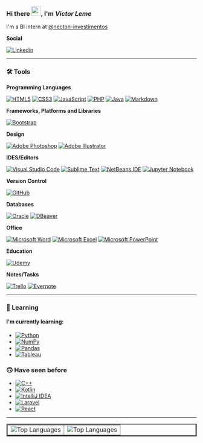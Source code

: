 ### Hi there <img src="https://github.com/souvikguria98/souvikguria98/blob/master/Hi.gif" width="25">, I'm **_Victor Leme_**

I'm a BI intern at [@necton-investimentos](https://www.necton.com.br/)

**Social**

[![Linkedin](https://img.shields.io/badge/-LinkedIn-blue?style=flat-square&logo=Linkedin&logoColor=white&link=https://www.linkedin.com/in/victorleme/)](https://www.linkedin.com/in/victorleme/)

---

### :hammer_and_wrench: Tools

**Programming Languages**

[![HTML5](https://img.shields.io/badge/HTML5-%23E34F26.svg?style=flat-square&logo=html5&logoColor=white)](https://www.w3schools.com/html/)
[![CSS3](https://img.shields.io/badge/-CSS3-%231572B6.svg?style=flat-square&logo=css3&logoColor=ffffff)](https://www.w3schools.com/css/)
[![JavaScript](https://img.shields.io/badge/-JavaScript-%23323330.svg?style=flat-square&logo=javascript&logoColor=%23F7DF1E)](https://www.w3schools.com/js/)
[![PHP](https://img.shields.io/badge/-PHP-%23777BB4.svg?style=flat-square&logo=php&logoColor=ffffff)](https://www.php.net/)
[![Java](https://img.shields.io/badge/-Java-%23ED8B00.svg??style=flat-square&logo=java&logoColor=WHITE)](https://www.java.com/pt-BR/)
[![Markdown](https://img.shields.io/badge/Markdown-%23000000.svg?style=flat-square&logo=markdown&logoColor=white)](https://www.markdownguide.org/)

**Frameworks, Platforms and Libraries**

[![Bootstrap](https://img.shields.io/badge/Bootstrap-%23563D7C.svg?style=flat-square&logo=bootstrap&logoColor=white)](https://getbootstrap.com//)

**Design**

[![Adobe Photoshop](https://img.shields.io/badge/Adobe%20Photoshop-%2331A8FF.svg?style=flat-square&logo=adobephotoshop&logoColor=white)](https://www.adobe.com/br/products/photoshop.html)
[![Adobe Illustrator](https://img.shields.io/badge/Adobe%20Illustrator-%23FF9A00.svg?style=flat-square&logo=adobeillustrator&logoColor=white)](https://www.adobe.com/br/products/illustrator.html)

**IDES/Editors**

[![Visual Studio Code](https://img.shields.io/badge/-Visual%20Studio%20Code-007ACC?style=flat-square&logo=visual-studio-code&logoColor=FFFFFF)](https://code.visualstudio.com/)
[![Sublime Text](https://img.shields.io/badge/Sublime%20Text-%23575757.svg?style=flat-square&logo=sublime-text&logoColor=important)](https://www.sublimetext.com/)
[![NetBeans IDE](https://img.shields.io/badge/NetBeans-1B6AC6.svg?style=flat-square&logo=apache-netbeans-ide&logoColor=white)](https://netbeans.apache.org/)
[![Jupyter Notebook](https://img.shields.io/badge/Jupyter%20Notebook-%23FA0F00.svg?style=flat-square&logo=jupyter&logoColor=white)](https://jupyter.org/)

**Version Control**

[![GitHub](https://img.shields.io/badge/GitHub-%23121011.svg?style=flat-square&logo=github&logoColor=white)](https://github.com/)

**Databases**

[![Oracle](https://img.shields.io/badge/Oracle-%23F00000.svg?style=flat-square&logo=oracle&logoColor=white)](https://www.oracle.com/br/database/)
[![DBeaver](https://img.shields.io/badge/DBeaver-45352f?style=flat-square)](https://dbeaver.io/)

**Office**

[![Microsoft Word](https://img.shields.io/badge/Microsoft_Word-2B579A?style=flat-square&logo=microsoft-word&logoColor=white)](https://www.microsoft.com/pt-br/microsoft-365/word)
[![Microsoft Excel](https://img.shields.io/badge/Microsoft_Excel-217346?style=flat-square&logo=microsoft-excel&logoColor=white)](https://www.microsoft.com/pt-br/microsoft-365/excel)
[![Microsoft PowerPoint](https://img.shields.io/badge/Microsoft_PowerPoint-B7472A?style=flat-square&logo=microsoft-powerpoint&logoColor=white)](https://www.microsoft.com/pt-br/microsoft-365/powerpoint)

**Education**

[![Udemy](https://img.shields.io/badge/Udemy-%23EA5252.svg?style=flat-square&logo=Udemy&logoColor=white)](https://www.udemy.com/)

**Notes/Tasks**

[![Trello](https://img.shields.io/badge/Trello-%23026AA7.svg?style=flat-square&logo=Trello&logoColor=white)](https://trello.com/)
[![Evernote](https://img.shields.io/badge/Evernote-00a90e?style=flat-square&logo=Evernote&logoColor=white)](https://www.evernote.com/client/web?)

---

### 🌱 Learning

#### I'm currently learning:

- [![Python](https://img.shields.io/badge/Python-3670A0?style=flat-square&logo=python&logoColor=ffdd54)](https://www.python.org/)
- [![NumPy](https://img.shields.io/badge/NumPy-%23013243.svg?style=flat-square&logo=numpy&logoColor=white)](https://numpy.org/)
- [![Pandas](https://img.shields.io/badge/Pandas-%23150458.svg?style=flat-square&logo=pandas&logoColor=white)](https://pandas.pydata.org/)
- [![Tableau](https://img.shields.io/badge/Tableau-ffffff?style=flat-square)](https://www.tableau.com/)

### 🙃 Have seen before

- [![C++](https://img.shields.io/badge/C++-%2300599C.svg?style=flat-square&logo=c%2B%2B&logoColor=white)](http://www.cplusplus.org/)
- [![Kotlin](https://img.shields.io/badge/kotlin-%230095D5.svg?style=flat-square&logo=kotlin&logoColor=white)](https://developer.android.com/kotlin/)
- [![IntelliJ IDEA](https://img.shields.io/badge/IntelliJ%20IDEA-000000.svg?style=flat-square&logo=intellij-idea&logoColor=white)](https://www.jetbrains.com/pt-br/idea/)
- [![Laravel](https://img.shields.io/badge/laravel-%23FF2D20.svg?style=flat-square&logo=laravel&logoColor=white)](https://laravel.com/)
- [![React](https://img.shields.io/badge/react-%2320232a.svg?style=flat-square&logo=react&logoColor=%2361DAFB)](https://pt-br.reactjs.org/)

---

<table border="3">
  <tr>
    <td>
      <img src="https://github-readme-stats.vercel.app/api/top-langs/?username=Vic-Tec&show_icons=true&title_color=fff&icon_color=00d9ff&text_color=fff&bg_color=0d1117" alt="Top Languages" />
    </td>
    <td>
<img src="https://github-readme-stats.vercel.app/api/?username=Vic-Tec&show_icons=true&title_color=fff&icon_color=00d9ff&text_color=fff&bg_color=0d1117" alt="Top Languages" />
    </td>
  </tr>
</table>

<!--
**Vic-Tec/Vic-Tec** is a ✨ _special_ ✨ repository because its `README.md` (this file) appears on your GitHub profile.

Here are some ideas to get you started:

- 🔭 I’m currently working on ...
- 🌱 I’m currently learning ...
- 👯 I’m looking to collaborate on ...
- 🤔 I’m looking for help with ...
- 💬 Ask me about ...
- 📫 How to reach me: ...
- 😄 Pronouns: ...
- ⚡ Fun fact: ...
-->

